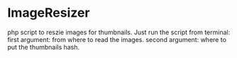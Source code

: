 # ImageResizer
php script to reszie images for thumbnails.
Just run the script from terminal:
first argument: from where to read the images.
second argument: where to put the thumbnails hash.